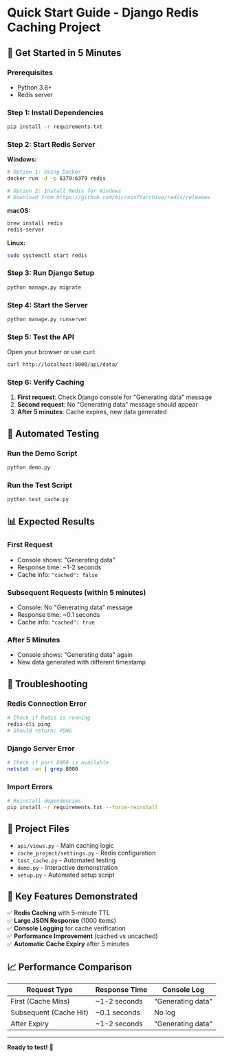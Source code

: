 # Quick Start Guide - Django Redis Caching Project

## 🚀 Get Started in 5 Minutes

### Prerequisites
- Python 3.8+
- Redis server

### Step 1: Install Dependencies
```bash
pip install -r requirements.txt
```

### Step 2: Start Redis Server
**Windows:**
```bash
# Option 1: Using Docker
docker run -d -p 6379:6379 redis

# Option 2: Install Redis for Windows
# Download from https://github.com/microsoftarchive/redis/releases
```

**macOS:**
```bash
brew install redis
redis-server
```

**Linux:**
```bash
sudo systemctl start redis
```

### Step 3: Run Django Setup
```bash
python manage.py migrate
```

### Step 4: Start the Server
```bash
python manage.py runserver
```

### Step 5: Test the API
Open your browser or use curl:
```bash
curl http://localhost:8000/api/data/
```

### Step 6: Verify Caching
1. **First request**: Check Django console for "Generating data" message
2. **Second request**: No "Generating data" message should appear
3. **After 5 minutes**: Cache expires, new data generated

## 🧪 Automated Testing

### Run the Demo Script
```bash
python demo.py
```

### Run the Test Script
```bash
python test_cache.py
```

## 📊 Expected Results

### First Request
- Console shows: "Generating data"
- Response time: ~1-2 seconds
- Cache info: `"cached": false`

### Subsequent Requests (within 5 minutes)
- Console: No "Generating data" message
- Response time: ~0.1 seconds
- Cache info: `"cached": true`

### After 5 Minutes
- Console shows: "Generating data" again
- New data generated with different timestamp

## 🔧 Troubleshooting

### Redis Connection Error
```bash
# Check if Redis is running
redis-cli ping
# Should return: PONG
```

### Django Server Error
```bash
# Check if port 8000 is available
netstat -an | grep 8000
```

### Import Errors
```bash
# Reinstall dependencies
pip install -r requirements.txt --force-reinstall
```

## 📁 Project Files

- `api/views.py` - Main caching logic
- `cache_project/settings.py` - Redis configuration
- `test_cache.py` - Automated testing
- `demo.py` - Interactive demonstration
- `setup.py` - Automated setup script

## 🎯 Key Features Demonstrated

✅ **Redis Caching** with 5-minute TTL  
✅ **Large JSON Response** (1000 items)  
✅ **Console Logging** for cache verification  
✅ **Performance Improvement** (cached vs uncached)  
✅ **Automatic Cache Expiry** after 5 minutes  

## 📈 Performance Comparison

| Request Type | Response Time | Console Log |
|-------------|---------------|-------------|
| First (Cache Miss) | ~1-2 seconds | "Generating data" |
| Subsequent (Cache Hit) | ~0.1 seconds | No log |
| After Expiry | ~1-2 seconds | "Generating data" |

---

**Ready to test!** 🚀
